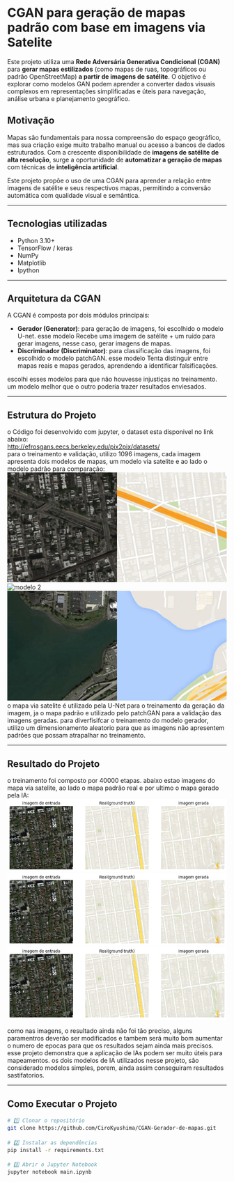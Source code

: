 # CGAN para geração de mapas padrão com base em imagens via Satelite

Este projeto utiliza uma **Rede Adversária Generativa Condicional (CGAN)** para **gerar mapas estilizados** (como mapas de ruas, topográficos ou padrão OpenStreetMap) **a partir de imagens de satélite**. O objetivo é explorar como modelos GAN podem aprender a converter dados visuais complexos em representações simplificadas e úteis para navegação, análise urbana e planejamento geográfico.

## Motivação

Mapas são fundamentais para nossa compreensão do espaço geográfico, mas sua criação exige muito trabalho manual ou acesso a bancos de dados estruturados. Com a crescente disponibilidade de **imagens de satélite de alta resolução**, surge a oportunidade de **automatizar a geração de mapas** com técnicas de **inteligência artificial**.

Este projeto propõe o uso de uma CGAN para aprender a relação entre imagens de satélite e seus respectivos mapas, permitindo a conversão automática com qualidade visual e semântica.

---

## Tecnologias utilizadas

- Python 3.10+
- TensorFlow / keras
- NumPy
- Matplotlib
- Ipython

---

## Arquitetura da CGAN

A CGAN é composta por dois módulos principais:

- **Gerador (Generator)**: para geração de imagens, foi escolhido o modelo U-net. esse modelo Recebe uma imagem de satélite + um ruído para gerar imagens, nesse caso, gerar imagens de mapas.
- **Discriminador (Discriminator)**: para classificação das imagens, foi escolhido o modelo patchGAN. esse modelo Tenta distinguir entre mapas reais e mapas gerados, aprendendo a identificar falsificações.

escolhi esses modelos para que não houvesse injustiças no treinamento. um modelo melhor que o outro poderia trazer resultados enviesados.

---

## Estrutura do Projeto

o Código foi desenvolvido com jupyter, o dataset esta disponivel no link abaixo:</br>
http://efrosgans.eecs.berkeley.edu/pix2pix/datasets/</br>
para o treinamento e validação, utilizo 1096 imagens, cada imagem apresenta dois modelos de mapas, um modelo via satelite e ao lado o modelo padrão para comparação:
![modelo 1](image/2.jpg)
![modelo 2](image/3.ipg)
![modelo 3](image/7.jpg)
o mapa via satelite é utilizado pela U-Net para o treinamento da geração da imagem, ja o mapa padrão e utilizado pelo patchGAN para a validação das imagens geradas.
para diverfisifcar o treinamento do modelo gerador, utilizo um dimensionamento aleatorio para que as imagens não apresentem padrões que possam atrapalhar no treinamento.</br>


---
## Resultado do Projeto
o treinamento foi composto por 40000 etapas. abaixo estao imagens do mapa via satelite, ao lado o mapa padrão real e por ultimo o mapa gerado pela IA:
![modelo 1](image/resultado_pix2pix_etapa_37000.png)
![modelo 2](image/resultado_pix2pix_etapa_38000.png)
![modelo 3](image/resultado_pix2pix_etapa_39000.png)

como nas imagens, o resultado ainda não foi tão preciso, alguns paramentros deverão ser modificados e tambem será muito bom aumentar o numero de epocas para que os resultados sejam ainda mais precisos.
esse projeto demonstra que a aplicação de IAs podem ser muito úteis para mapeamentos. os dois modelos de IA utilizados nesse projeto, são considerado modelos simples, porem, ainda assim conseguiram resultados sastifatorios.


---
##  Como Executar o Projeto

```bash
# 1️⃣ Clonar o repositório
git clone https://github.com/CiroKyushima/CGAN-Gerador-de-mapas.git

# 2️⃣ Instalar as dependências
pip install -r requirements.txt

# 3️⃣ Abrir o Jupyter Notebook
jupyter notebook main.ipynb

